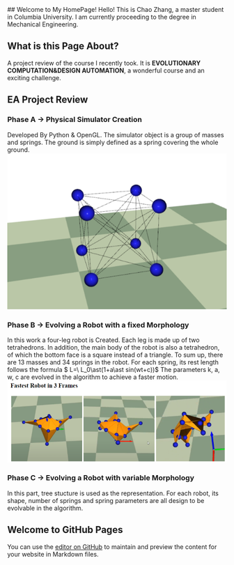 <head>
    <script src="https://cdn.mathjax.org/mathjax/latest/MathJax.js?config=TeX-AMS-MML_HTMLorMML" type="text/javascript"></script>
    <script type="text/x-mathjax-config">
        MathJax.Hub.Config({
            tex2jax: {
            skipTags: ['script', 'noscript', 'style', 'textarea', 'pre'],
            inlineMath: [['$','$']]
            }
        });
    </script>
</head>
## Welcome to My HomePage!
Hello! This is Chao Zhang, a master student in Columbia University. I am currently proceeding to the degree in Mechanical Engineering.

## What is this Page About?
A project review of the course I recently took. It is **EVOLUTIONARY COMPUTATION&DESIGN AUTOMATION**, a wonderful course and an exciting challenge.

## EA Project Review
### Phase A -> Physical Simulator Creation
Developed By Python & OpenGL. The simulator object is a group of masses and springs. The ground is simply defined as a spring covering the whole ground.
![Image of a cube](/EA1.png)

### Phase B -> Evolving a Robot with a fixed Morphology
In this work a four-leg robot is Created. Each leg is made up of two tetrahedrons. In addition, the main body of the robot is also a  tetrahedron, of which the bottom face is a square instead of  a triangle.  To sum up, there are 13 masses and 34 springs in the robot.
For each spring, its rest length follows the formula $ L=\ L_0\ast(1+a\ast sin(wt+c))$
The parameters k, a, w, c are evolved in the algorithm to achieve a faster motion.
![Image of a series of Robots](/EA2.png)

### Phase C -> Evolving a Robot with variable Morphology
In this part, tree stucture is used as the representation. For each robot, its shape, number of springs and spring parameters are all design to be evolvable in the algorithm.
## Welcome to GitHub Pages

You can use the [editor on GitHub](https://github.com/Josepher-Echo/Josepher-Echo.github.io/edit/main/README.md) to maintain and preview the content for your website in Markdown files.




